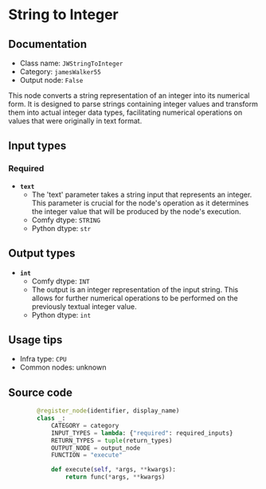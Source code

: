 # String to Integer
## Documentation
- Class name: `JWStringToInteger`
- Category: `jamesWalker55`
- Output node: `False`

This node converts a string representation of an integer into its numerical form. It is designed to parse strings containing integer values and transform them into actual integer data types, facilitating numerical operations on values that were originally in text format.
## Input types
### Required
- **`text`**
    - The 'text' parameter takes a string input that represents an integer. This parameter is crucial for the node's operation as it determines the integer value that will be produced by the node's execution.
    - Comfy dtype: `STRING`
    - Python dtype: `str`
## Output types
- **`int`**
    - Comfy dtype: `INT`
    - The output is an integer representation of the input string. This allows for further numerical operations to be performed on the previously textual integer value.
    - Python dtype: `int`
## Usage tips
- Infra type: `CPU`
- Common nodes: unknown


## Source code
```python
        @register_node(identifier, display_name)
        class _:
            CATEGORY = category
            INPUT_TYPES = lambda: {"required": required_inputs}
            RETURN_TYPES = tuple(return_types)
            OUTPUT_NODE = output_node
            FUNCTION = "execute"

            def execute(self, *args, **kwargs):
                return func(*args, **kwargs)

```
